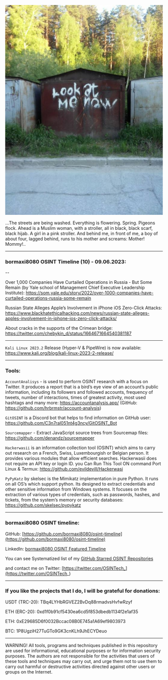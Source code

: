 ![alt text](img/10.jpg)


...The streets are being washed. Everything is flowering. Spring. Pigeons flock. Ahead is a Muslim woman, with a stroller, all in black, black scarf, black hijab. A girl in a pink stroller. And behind me, in front of me, a boy of about four, lagged behind, runs to his mother and screams: Mother! Mommy!..

----
### bormaxi8080 OSINT Timeline (10) - 09.06.2023:

--

Over 1,000 Companies Have Curtailed Operations in Russia - But Some Remain (by Yale school of Management Chief Executive Leadership Institute): https://som.yale.edu/story/2022/over-1000-companies-have-curtailed-operations-russia-some-remain

Russian State Alleges Apple’s Involvement in iPhone iOS Zero-Click Attacks: https://www.blackhatethicalhacking.com/news/russian-state-alleges-apples-involvement-in-iphone-ios-zero-click-attacks/

About cracks in the supports of the Crimean bridge: https://twitter.com/chebykin_d/status/1664671664540381187

----

```Kali Linux 2023.2``` Release (Hyper-V & PipeWire) is now available: https://www.kali.org/blog/kali-linux-2023-2-release/

----

### Tools:

```AccountAnalisys``` - is used to perform OSINT research with a focus on Twitter. It produces a report that is a bird’s eye view of an account’s public information, including its followers and followed accounts, frequency of tweets, number of interactions, times of greatest activity, most used hashtags and many more: https://accountanalysis.app/ (GitHub: https://github.com/hrbrmstr/account-analysis)

```GitOSINT``` is a Discord bot that helps to find information on GitHub user: https://github.com/C3n7ral051nt4g3ncy/GitOSINT_Bot

```Sourcemapper``` - Extract JavaScript source trees from Sourcemap files: https://github.com/denandz/sourcemapper

```Hackerwasii``` is an information collection tool (OSINT) which aims to carry out research on a French, Swiss, Luxembourgish or Belgian person. It provides various modules that allow efficient searches. Hackerwasii does not require an API key or login ID. you Can Run This Tool ON command Port Linux & Termux: https://github.com/evildevill/Hackerwasi

```PyPyKatz``` by skelsec is the Mimikatz implementation in pure Python. It runs on all OS’s which support python. Its designed to extract credentials and other sensitive information from Windows systems. It focuses on the extraction of various types of credentials, such as passwords, hashes, and tickets, from the system’s memory or security databases: https://github.com/skelsec/pypykatz

----
### bormaxi8080 OSINT timeline:

GitHub: [https://github.com/bormaxi8080/osint-timeline](https://github.com/bormaxi8080/osint-timeline)

LinkedIn: [bormaxi8080 OSINT Featured Timeline](https://www.linkedin.com/in/osintech/details/featured/)

You can see Systematized list of my [GitHub Starred OSINT Repositories](https://github.com/bormaxi8080/osint-repos-list)

and contact me on Twitter: [https://twitter.com/OSINTech_](https://twitter.com/OSINTech_)

----
### If you like the projects that I do, I will be grateful for donations:

USDT (TRC-20): TBq4LYHbRGVEZ2BvDq88rmadvsHvfwRzyf

ETH (ERC-20): 0xd1f0b91cf5430ea6cd5f853dbedb1134f2e1af35

ETH: 0xE29685D6f0032Bccac08B0E745a1A69ef9803973

BTC: 1P8UgziH27TuGTo9GK3cnKLh9JhECYDeuo

----

WARNING! All tools, programs and techniques published in this repository are used for informational, educational purposes or for information security purposes. The authors are not responsible for the activities that users of these tools and techniques may carry out, and urge them not to use them to carry out harmful or destructive activities directed against other users or groups on the Internet.